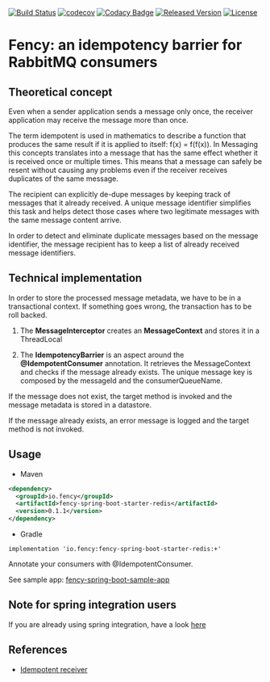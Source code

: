 [![Build Status][ci-img]][ci]
[![codecov](https://codecov.io/gh/ask4gilles/fency/branch/master/graph/badge.svg)](https://codecov.io/gh/ask4gilles/fency)
[![Codacy Badge](https://api.codacy.com/project/badge/Grade/7ee34d1388f549e1ad3298a967f388f0)](https://www.codacy.com/app/ask4gilles/fency?utm_source=github.com&amp;utm_medium=referral&amp;utm_content=ask4gilles/fency&amp;utm_campaign=Badge_Grade)
[![Released Version][maven-img]][maven]
[![License](https://img.shields.io/badge/License-Apache%202.0-blue.svg)](https://opensource.org/licenses/Apache-2.0)
# Fency: an idempotency barrier for RabbitMQ consumers
## Theoretical concept
Even when a sender application sends a message only once,
the receiver application may receive the message more than once.

The term idempotent is used in mathematics to describe a function that produces the same result 
if it is applied to itself: f(x) = f(f(x)). 
In Messaging this concepts translates into a message that has the same effect whether it is received 
once or multiple times. 
This means that a message can safely be resent without causing any problems even if the receiver receives 
duplicates of the same message.

The recipient can explicitly de-dupe messages by keeping track of messages that it already received. 
A unique message identifier simplifies this task and helps detect those cases where 
two legitimate messages with the same message content arrive.

In order to detect and eliminate duplicate messages based on the message identifier, 
the message recipient has to keep a list of already received message identifiers.

## Technical implementation

In order to store the processed message metadata, we have to be in a transactional context.
If something goes wrong, the transaction has to be roll backed.

1.  The **MessageInterceptor** creates an **MessageContext** and stores it in a ThreadLocal

2.  The **IdempotencyBarrier** is an aspect around the **@IdempotentConsumer** annotation. 
It retrieves the MessageContext and checks if the message already exists. 
The unique message key is composed by the messageId and the consumerQueueName.

If the message does not exist, the target method is invoked and the message metadata is stored in a datastore.

If the message already exists, an error message is logged and the target method is not invoked.

## Usage

* Maven
```xml
<dependency>
  <groupId>io.fency</groupId>
  <artifactId>fency-spring-boot-starter-redis</artifactId>
  <version>0.1.1</version>
</dependency>
```

* Gradle
```text
implementation 'io.fency:fency-spring-boot-starter-redis:+'
```

Annotate your consumers with @IdempotentConsumer.

See sample app: [fency-spring-boot-sample-app](https://github.com/ask4gilles/fency/tree/master/fency-spring-boot-sample-app)

## Note for spring integration users
If you are already using spring integration, have a look 
[here](https://docs.spring.io/spring-integration/docs/current/reference/html/#idempotent-receiver)

## References
* [Idempotent receiver](https://www.enterpriseintegrationpatterns.com/patterns/messaging/IdempotentReceiver.html)

[ci-img]: https://api.travis-ci.com/ask4gilles/fency.svg?branch=master
[ci]: https://travis-ci.com/ask4gilles/fency
[maven-img]: https://img.shields.io/maven-central/v/io.fency/fency-core.svg
[maven]: http://search.maven.org/#search%7Cga%7C1%7Cio.fency
